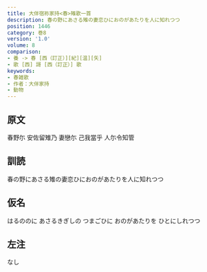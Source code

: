 ```yaml
---
title: 大伴宿祢家持<春>雉歌一首
description: 春の野にあさる雉の妻恋ひにおのがあたりを人に知れつつ
position: 1446
category: 巻8
version: '1.0'
volume: 8
comparison:
- 養 -> 春 [西（訂正）][紀][温][矢]
- 歌 [西] 謌 [西（訂正）] 歌
keywords:
- 春雑歌
- 作者：大伴家持
- 動物
---
```


## 原文

春野尓 安佐留雉乃 妻戀尓 己我當乎 人尓令知管

## 訓読

春の野にあさる雉の妻恋ひにおのがあたりを人に知れつつ

## 仮名

はるののに あさるきぎしの つまごひに おのがあたりを ひとにしれつつ

## 左注

なし
